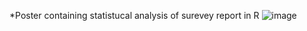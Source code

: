 *Poster containing statistucal analysis of surevey report in R 
![image](https://github.com/Adarsh5477/R_project/assets/96286859/8552dd95-5b66-4260-bfd3-0a9cc74e46d7)
